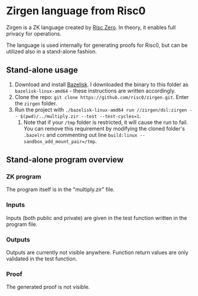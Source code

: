 # Zirgen language from Risc0

Zirgen is a ZK language created by [Risc Zero](https://github.com/risc0/zirgen/blob/main/README.md). In theory, it enables full privacy for operations.

The language is used internally for generating proofs for Risc0, but can be utilized also in a stand-alone fashion.

## Stand-alone usage

1. Download and install [Bazelisk](https://github.com/bazelbuild/bazelisk/blob/master/README.md). I downloaded the binary to this folder as `bazelisk-linux-amd64` - these instructions are written accordingly.
1. Clone the repo: `git clone https://github.com/risc0/zirgen.git`. Enter the `zirgen` folder.
1. Run the project with `./bazelisk-linux-amd64 run //zirgen/dsl:zirgen -- $(pwd)/../multiply.zir --test --test-cycles=1`.
    1. Note that if your `/tmp` folder is restricted, it will cause the run to fail. You can remove this requirement by modifying the cloned folder's `.bazelrc` and commenting out line `build:linux --sandbox_add_mount_pair=/tmp`.

## Stand-alone program overview

### ZK program

The program itself is in the "multiply.zir" file.

### Inputs

Inputs (both public and private) are given in the test function written in the program file.

### Outputs

Outputs are currently not visible anywhere. Function return values are only validated in the test function.

### Proof

The generated proof is not visible.